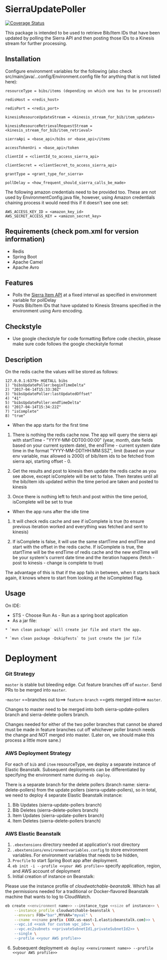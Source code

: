 # SierraUpdatePoller

[![Coverage Status](https://coveralls.io/repos/github/NYPL-discovery/sierraupdatepoller/badge.svg?branch=master)](https://coveralls.io/github/NYPL-discovery/sierraupdatepoller?branch=master)

This package is intended to be used to retrieve Bib/Item IDs that have been updated by polling the Sierra API and then posting those IDs to a Kinesis stream for further processing.

## Installation

Configure environment variables for the following (also check src/main/java/...config/Environment.config file for anything that is not listed here):

```
resourceType = bibs/items (depending on which one has to be processed)

redisHost = <redis_host>

redisPort = <redis_port>

kinesisResourceUpdateStream = <kinesis_stream_for_bib/item_updates>

kinesisResourceRetrievalRequestStream = <kinesis_stream_for_bib/item_retrieval>

sierraApi = <base_api>/bibs or <base_api>/items

accessTokenUri = <base_api>/token

clientId = <clientId_to_access_sierra_api>

clientSecret = <clientSecret_to_access_sierra_api>

grantType = <grant_type_for_sierra>

pollDelay = <how_frequent_should_sierra_calls_be_made>
```

The following amazon credentials need to be provided too. These are not used by EnvironmentConfig.java file, however, using Amazon credentials chaining process it would need this if it doesn't see one set:
```
AWS_ACCESS_KEY_ID = <amazon_key_id>
AWS_SECRET_ACCESS_KEY = <amazon_secret_key>
```

## Requirements (check pom.xml for version information)

* Redis
* Spring Boot
* Apache Camel
* Apache Avro

## Features

* Polls the [Sierra Item API](https://ilsstaff.nypl.org/iii/sierra-api/swagger/index.html#!) at a fixed interval as specified in environment variable for pollDelay
* Posts Bib/Item IDs that have updated to Kinesis Streams specified in the environment using Avro encoding.

## Checkstyle

* Use google checkstyle for code formatting
Before code checkin, please make sure code follows the google checkstyle format

## Description

On the redis cache the values will be stored as follows:

```
127.0.0.1:6379> HGETALL bibs
1) "bibsUpdatePoller:beginTimeDelta"
2) "2017-04-14T15:33:30Z"
3) "bibsUpdatePoller:lastUpdatedOffset"
4) "41"
5) "bibsUpdatePoller:endTimeDelta"
6) "2017-04-14T15:34:22Z"
7) "isComplete"
8) "true"
```

* When the app starts for the first time

1) There is nothing the redis cache now. The app will query the sierra api with startTime - "YYYY-MM-DDT00:00:00" (year, month, date fields based on your current system date), the endTime - current system date time in the format "YYYY-MM-DDTHH:MM:SSZ", limit (based on your env variable, max allowed is 2000) of bib/item ids to be fetched from sierra api, starting offset - 0. 

2) Get the results and post to kinesis then update the redis cache as you see above, except isComplete will be set to false. Then iterates until all the bib/item ids updated within the time period are taken and posted to kinesis

3) Once there is nothing left to fetch and post within the time period, isComplete will be set to true

* When the app runs after the idle time

1) It will check redis cache and see if isComplete is true (to ensure previous iteration worked and everything was fetched and sent to kinesis)

2) If isComplete is false, it will use the same startTime and endTime and start with the offset in the redis cache. If isComplete is true, the startTime will be the endTime of redis cache and the new endTime will be your system's current date time and the iteration happens (fetch - post to kinesis - change is complete to true)

The advantage of this is that if the app fails in between, when it starts back again, it knows where to start from looking at the isCompleted flag.

## Usage

On IDE:
   * STS - Choose Run As - Run as a spring boot application
   * As a jar file:

    * `mvn clean package` will create jar file and start the app.

    * `mvn clean package -DskipTests` to just create the jar file

# Deployment

### Git Strategy

`master` is stable but bleeding edge. Cut feature branches off of `master`.
Send PRs to be merged into `master`.

-`master` ==branches out to==> `feature-branch` ==gets merged into==> `master`.

Changes to master need to be merged into both sierra-update-pollers branch and sierra-delete-pollers branch. 

Changes needed for either of the two poller branches that cannot be shared must be made in feature branches cut off whichever poller branch needs the change and NOT merged into master. (Later on, we should make this process a little more sane.)

### AWS Deployment Strategy
For each of `bib` and `item` resourceType, we deploy a separate instance of Elastic Beanstalk. Subsequent deployments can be differentiated by specifying the environment name during `eb deploy`.

There is a separate branch for the delete pollers (branch name: sierra-delete-pollers) from the update pollers (sierra-update-pollers), so in total, we need to deploy 4 separate Elastic Beanstalk instance:
1. Bib Updates (sierra-update-pollers branch)
2. Bib Deletes (sierra-delete-pollers branch)
3. Item Updates (sierra-update-pollers branch)
4. Item Deletes (sierra-delete-pollers branch) 

### AWS Elastic Beanstalk
1. `.ebextensions` directory needed at application's root directory
2. `.ebextensions/environmentvariables.config` to store environment variables. For environment variables that needs to be hidden,
3. `Procfile` to start Spring Boot app after deployment.
4. `eb init -i --profile <<your AWS profile>>` specify application, region, and AWS account of deployment
5. Initial creation of instance on Beanstalk:

Please use the instance profile of _cloudwatchable-beanstalk_.
Which has all the permissions needed for a traditional or Docker-flavored Beanstalk
machine that wants to log to CloudWatch.

```bash
eb create <<environment name>> --instance_type <<size of instance>> \
    --instance_profile cloudwatchable-beanstalk \
    --envvars FOO="bar",MYVAR="myval" \
    --cname <<cname prefix (XXX.us-east-1.elasticbeanstalk.com)>> \
    --vpc.id <<ask for custom vpc_id>> \
    --vpc.ec2subnets <<privateSubnetId1,privateSubnetId2>> \
    --single \
    --profile <<your AWS profile>>
```

6. Subsequent deployment
`eb deploy <<environment name>> --profile <<your AWS profile>>`

